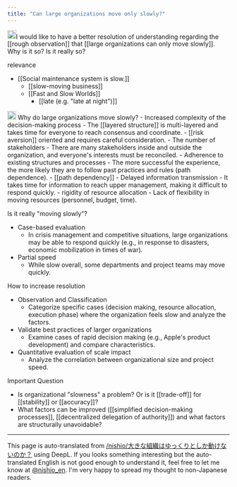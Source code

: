 ```yaml
---
title: "Can large organizations move only slowly?"
---
```


<img src='https://scrapbox.io/api/pages/nishio-en/nishio/icon' alt='nishio.icon' height="19.5"/>I would like to have a better resolution of understanding regarding the [[rough observation]] that [[large organizations can only move slowly]].
Why is it so? Is it really so?

relevance
- [[Social maintenance system is slow.]]
    - [[slow-moving business]]
    - [[Fast and Slow Worlds]]
        - [[late (e.g. "late at night")]]

<img src='https://scrapbox.io/api/pages/nishio-en/gpt/icon' alt='gpt.icon' height="19.5"/>
Why do large organizations move slowly?
- Increased complexity of the decision-making process
        - The [[layered structure]] is multi-layered and takes time for everyone to reach consensus and coordinate.
        - [[risk aversion]] oriented and requires careful consideration.
- The number of stakeholders
    - There are many stakeholders inside and outside the organization, and everyone's interests must be reconciled.
- Adherence to existing structures and processes
    - The more successful the experience, the more likely they are to follow past practices and rules (path dependence).
            - [[path dependency]]
- Delayed information transmission
    - It takes time for information to reach upper management, making it difficult to respond quickly.
- rigidity of resource allocation
    - Lack of flexibility in moving resources (personnel, budget, time).

Is it really "moving slowly"?
- Case-based evaluation
    - In crisis management and competitive situations, large organizations may be able to respond quickly (e.g., in response to disasters, economic mobilization in times of war).
- Partial speed
    - While slow overall, some departments and project teams may move quickly.

How to increase resolution
- Observation and Classification
    - Categorize specific cases (decision making, resource allocation, execution phase) where the organization feels slow and analyze the factors.
- Validate best practices of larger organizations
    - Examine cases of rapid decision making (e.g., Apple's product development) and compare characteristics.
- Quantitative evaluation of scale impact
    - Analyze the correlation between organizational size and project speed.

Important Question
- Is organizational "slowness" a problem? Or is it [[trade-off]] for [[stability]] or [[accuracy]]?
- What factors can be improved ([[simplified decision-making processes]], [[decentralized delegation of authority]]) and what factors are structurally unavoidable?

---
This page is auto-translated from [/nishio/大きな組織はゆっくりとしか動けないのか？](https://scrapbox.io/nishio/大きな組織はゆっくりとしか動けないのか？) using DeepL. If you looks something interesting but the auto-translated English is not good enough to understand it, feel free to let me know at [@nishio_en](https://twitter.com/nishio_en). I'm very happy to spread my thought to non-Japanese readers.